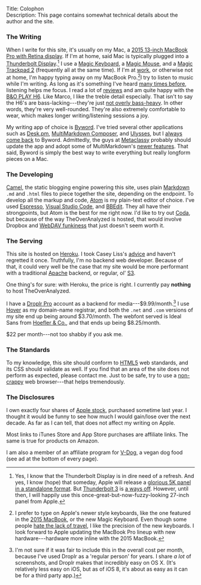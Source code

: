 Title: Colophon  
Description: This page contains somewhat technical details about the author and the site.  

### The Writing

When I write for this site, it's usually on my Mac, a [2015 13-inch MacBook Pro with Retina display][1]. If I'm at home, said Mac is typically plugged into a [Thunderbolt Display][2].[^1] I use a [Magic Keyboard][3], a [Magic Mouse][4], and a [Magic Trackpad 2][5] (frequently all at the same time). If I'm at [work][6], or otherwise not at home, I'm happy typing away on my MacBook Pro.[^2]I try to listen to music while I'm writing. As long as it's something I've heard [many times before][7],  listening helps me focus. I read a lot of [reviews][8] and am quite happy with the [B&O PLAY H6][9]. Like Marco, I like the treble detail especially. That isn't to say the H6's are bass-lacking---they're just [not overly bass-heavy][10]. In other words, they're very well-rounded. They're also extremely comfortable to wear, which makes longer writing/listening sessions a joy.

My writing app of choice is [Byword][11]. I've tried several other applications such as [Desk.pm][12], [MultiMarkdown Composer][13], and [Ulysses][14], but I [always come back][15] to Byword. Admittedly, the guys at [Metaclassy][16] probably should update the app and adopt some of MultiMarkdown's [newer features][17]. That said, Byword is simply the best way to write everything but really longform pieces on a Mac.

### The Developing

[Camel][18], the static blogging engine powering this site, uses plain [Markdown][19] `.md` and `.html` files to piece together the site, depending on the endpoint. To develop all the markup and code, [Atom][20] is my plain-text editor of choice. I've used [Espresso][21], [Visual Studio Code][22], and [BBEdit][23]. They all have their strongpoints, but Atom is the best for me right now. I'd like to try out [Coda][24], but because of the way TheOverAnalyzed is hosted, that would involve Dropbox and [WebDAV funkiness][25] that just doesn't seem worth it.

### The Serving

This site is hosted on [Heroku][26]. I took Casey Liss's [advice][27] and haven't regretted it once. Truthfully, I'm no backend web developer. Because of that, it could very well be the case that my site would be more performant with a traditional [Apache][28] backend, or regular, ol' [S3][29].

One thing's for sure: with Heroku, the price is right. I currently pay **nothing** to host TheOverAnalyzed.

I have a [Droplr Pro][30] account as a backend for media---$9.99/month.[^3] I use [Hover][31] as my domain-name registrar, and both the `.net` and `.com` versions of my site end up being around $3.70/month. The webfont served is Ideal Sans from [Hoefler & Co.][32], and that ends up being $8.25/month.

$22 per month---not too shabby if you ask me.

### The Standards

To my knowledge, this site should conform to [HTML5][33] web standards, and its CSS should validate as well. If you find that an area of the site does not perform as expected, please contact me. Just to be safe, try to use a [non-crappy][34] web browser---that helps tremendously. 

### The Disclosures

I own exactly four shares of [Apple stock][35], purchased sometime last year. I thought it would be funny to see how much I would gain/lose over the next decade. As far as I can tell, that does not affect my writing on Apple.

Most links to iTunes Store and App Store purchases are affiliate links. The same is true for products on Amazon.

I am also a member of an affiliate program for [V-Dog][36], a vegan dog food (see ad at the bottom of every page).

[^1]: Yes, I know that the Thunderbolt Display is in dire need of a refresh. And yes, I know (hope) that someday, Apple will release a [glorious 5K panel in a standalone format][a]. But [Thunderbolt 3][b] is [a ways off][c]. However, until then, I will happily use this once-great-but-now-fuzzy-looking 27-inch panel from Apple.
[^2]: I prefer to type on Apple's newer style keyboards, like the one featured in the [2015 MacBook][d], or the new Magic Keyboard. Even though some people [hate the lack of travel][e], I like the precision of the new keyboards. I look forward to Apple updating the MacBook Pro lineup with new hardware---hardware more inline with the 2015 MacBook.
[^3]: I'm not sure if it was fair to include this in the overall cost per month, because I've used Droplr as a 'regular person' for years. I share *a lot* of screenshots, and Droplr makes that incredibly easy on OS X. (It's relatively less easy on iOS, but as of iOS 8, it's about as easy as it can be for a third party app.)

[a]: https://www.reddit.com/r/apple/comments/2jfudp/wheres_the_apple_5k_retina_display_standalone/ "Reddit thread full of people sharing my dreams of a Retina 'Thunderbolt Display'"
[b]: https://en.wikipedia.org/wiki/Thunderbolt_(interface)#Thunderbolt_3 "Wikipedia: Thunderbolt 3"
[c]: http://www.anandtech.com/show/9331/intel-announces-thunderbolt-3 "AnandTech piece on Thunderbolt 3"
[d]: http://d.pr/i/1ex2E+ "Screenshot of Apple's product page on the MacBook"
[e]: https://sixcolors.com/post/2015/10/apple-magic-keyboard-review/ "Jason Snell reviewing the Magic Keyboard"

[1]: http://d.pr/i/1jdbM "Screenshot of my configuration"
[2]: https://en.wikipedia.org/wiki/Apple_Thunderbolt_Display "Wikipedia: Apple Thunderbolt Display"
[3]: https://en.wikipedia.org/wiki/Apple_Keyboard#Magic_Keyboard "Wikipedia: Magic Keyboard"
[4]: https://en.wikipedia.org/wiki/Magic_Mouse "Wikipedia: Magic Mouse"
[5]: http://www.apple.com/shop/product/MJ2R2LL/A/magic-trackpad-2 "Apple's product page for the Magic Trackpad 2"
[6]: http://twitter.com/anthonycraigdds "My professional persona"
[7]: https://itunes.apple.com/us/album/1989/id907242701?at=1l3vx9s "Taylor Swift's '1989' on the iTunes Store"
[8]: http://www.marco.org/headphones-closed-portable#h6_Sound "Marco Arment reviewing the H6"
[9]: http://www.amazon.com/gp/product/B00C4VFYRC?tag=theov0c-20 "B&O PLAY H6's on Amazon"
[10]: http://www.marco.org/headphones-closed-portable#beatspro_Sound "Marco's take on the Beats Studio"
[11]: https://itunes.apple.com/us/app/byword/id420212497?mt=12&at=1l3vx9s "Byword on the Mac App Store"
[12]: https://itunes.apple.com/us/app/desk-pm-writing-blogging-notetaking/id915839505?mt=12&at=1l3vx9s "Desk PM on the Mac App Store"
[13]: https://itunes.apple.com/us/app/multimarkdown-composer-2/id593294811?mt=12&at=1l3vx9s "MultiMarkdown Composer 2 on the Mac App Store"
[14]: https://itunes.apple.com/us/app/ulysses/id623795237?mt=12&at=1l3vx9s "Ulysses on the Mac App Store"
[15]: /2015/3/4/byword-multimarkdown-composer-and-more#update-back-to-byword "Coming back to Byword"
[16]: http://metaclassy.com/ "Developers of Byword"
[17]: http://d.pr/i/1j7co "It would be nice if Byword would incorporate image captions"
[18]: https://github.com/cliss/camel "Project page for the static blogging engine powering this site, Camel"
[19]: http://daringfireball.net/projects/markdown/ "Project page for Markdown"
[20]: https://atom.io "Project page for Atom"
[21]: /2015/8/31/espressoapp-and-hack-a-typeface-designed-for-source-code#espresso-the-web-editor-for-mac "My post about using the Espresso app"
[22]: https://code.visualstudio.com "Project page for Visual Studio Code"
[23]: http://www.barebones.com/products/bbedit/ "Project page for BBEdit"
[24]: https://www.panic.com/coda/ "Coda 2 for Mac"
[25]: https://www.dropdav.com "DropDAV"
[26]: http://heroku.com "Heroku"
[27]: http://www.caseyliss.com/2014/11/19/heroku-adds-dropbox-support "Casey Liss's post about using Heroku with Dropbox"
[28]: https://en.wikipedia.org/wiki/Apache_Software_Foundation "Wikipedia: Apache"
[29]: https://en.wikipedia.org/wiki/Amazon_S3 "Wikipedia: Amazon S3"
[30]: https://auth.droplr.com/referral/user/0cd0ca10c401759b74716f20598e6816?callback=https://d.pr/auth/referral "Droplr Pro subscription"
[31]: https://hover.com/Pji0Qlok "Subscribe to hover"
[32]: http://www.typography.com/cloud/welcome/ "Cloud.typography webfonts"
[33]: https://en.wikipedia.org/wiki/HTML5 "Wikipedia: HTML5"
[34]: https://duckduckgo.com/?q=alternatives+to+internet+explorer&ia=software "Alternatives to Internet Explorer"
[35]: http://www.nasdaq.com/symbol/aapl/real-time "$AAPL"
[36]: http://shareasale.com/r.cfm?b=603846&u=1059760&m=53267&urllink=&afftrack= "V-Dog"